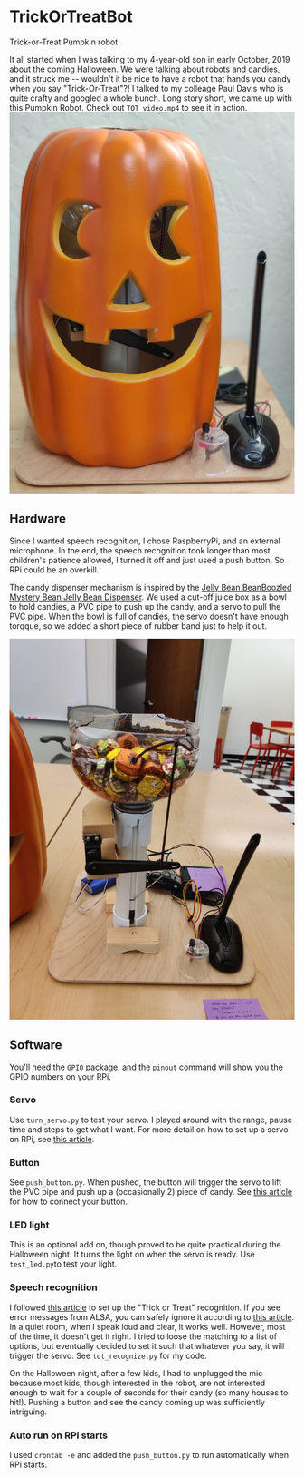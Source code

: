 # TrickOrTreatBot
Trick-or-Treat Pumpkin robot

It all started when I was talking to my 4-year-old son in early October, 2019 about the coming Halloween. 
We were talking about robots and candies, and it struck me -- wouldn't it be nice to have a robot that 
hands you candy when you say "Trick-Or-Treat"?!
I talked to my colleage Paul Davis who is quite crafty and googled a whole bunch.
Long story short, we came up with this Pumpkin Robot. 
Check out `TOT_video.mp4` to see it in action.
![robot](https://github.com/YiouZuo/TrickOrTreatBot/blob/master/TOT_robot.jpg)

## Hardware
Since I wanted speech recognition, I chose RaspberryPi, and an external microphone. 
In the end, the speech recognition took longer than most children's patience allowed, 
I turned it off and just used a push button. 
So RPi could be an overkill.

The candy dispenser mechanism is inspired by the [Jelly Bean BeanBoozled Mystery Bean Jelly Bean Dispenser](https://www.amazon.com/Jelly-Belly-BeanBoozled-Dispenser-Assorted/dp/B0106HIT18/ref=asc_df_B0106HIT18/?tag=hyprod-20&linkCode=df0&hvadid=312061073410&hvpos=1o6&hvnetw=g&hvrand=2422447797311280400&hvpone=&hvptwo=&hvqmt=&hvdev=c&hvdvcmdl=&hvlocint=&hvlocphy=9032078&hvtargid=pla-356038182226&psc=1&tag=&ref=&adgrpid=58872081541&hvpone=&hvptwo=&hvadid=312061073410&hvpos=1o6&hvnetw=g&hvrand=2422447797311280400&hvqmt=&hvdev=c&hvdvcmdl=&hvlocint=&hvlocphy=9032078&hvtargid=pla-356038182226).
We used a cut-off juice box as a bowl to hold candies, a PVC pipe to push up the candy, and a servo to pull the PVC pipe. 
When the bowl is full of candies, the servo doesn't have enough torqque, 
so we added a short piece of rubber band just to help it out.

![inside pic](https://github.com/YiouZuo/TrickOrTreatBot/blob/master/TOT_robot_inside.jpg)

## Software
You'll need the `GPIO` package, and the `pinout` command will show you the GPIO numbers on your RPi.

### Servo
Use `turn_servo.py` to test your servo. I played around with the range, pause time and steps to get what I want.
For more detail on how to set up a servo on RPi, see [this article](https://tutorials-raspberrypi.com/raspberry-pi-servo-motor-control/).

### Button
See `push_button.py`. When pushed, the button will trigger the servo to lift the PVC pipe and 
push up a (occasionally 2) piece of candy.
See [this article](https://raspberrypihq.com/use-a-push-button-with-raspberry-pi-gpio/) for how to connect your button.

### LED light
This is an optional add on, though proved to be quite practical during the Halloween night. 
It turns the light on when the servo is ready. 
Use `test_led.py`to test your light. 

### Speech recognition
I followed [this article](https://realpython.com/python-speech-recognition/) to set up the "Trick or Treat" recognition. 
If you see error messages from ALSA, you can safely ignore it according to [this article](https://github.com/Uberi/speech_recognition#on-ubuntudebian-i-get-annoying-output-in-the-terminal-saying-things-like-bt_audio_service_open--connection-refused-and-various-others).
In a quiet room, when I speak loud and clear, it works well. 
However, most of the time, it doesn't get it right. 
I tried to loose the matching to a list of options, but eventually decided to set it such that whatever you say, 
it will trigger the servo. 
See `tot_recognize.py` for my code.

On the Halloween night, after a few kids, I had to unplugged the mic because most kids, though interested in the robot, 
are not interested enough to wait for a couple of seconds for their candy (so many houses to hit!). 
Pushing a button and see the candy coming up was sufficiently intriguing.

### Auto run on RPi starts
I used `crontab -e` and added the `push_button.py` to run automatically when RPi starts.



